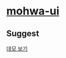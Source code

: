 # [mohwa-ui](https://github.com/mohwa/mohwaUI)


## Suggest

<a href="http://jsfiddle.net/mohwa/gznkrwjp/7/" target="blank">데모 보기</a>